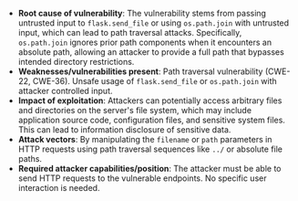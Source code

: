 - **Root cause of vulnerability**: The vulnerability stems from passing untrusted input to `flask.send_file` or using `os.path.join` with untrusted input, which can lead to path traversal attacks. Specifically, `os.path.join` ignores prior path components when it encounters an absolute path, allowing an attacker to provide a full path that bypasses intended directory restrictions.
- **Weaknesses/vulnerabilities present**: Path traversal vulnerability (CWE-22, CWE-36). Unsafe usage of `flask.send_file` or `os.path.join` with attacker controlled input.
- **Impact of exploitation**: Attackers can potentially access arbitrary files and directories on the server's file system, which may include application source code, configuration files, and sensitive system files. This can lead to information disclosure of sensitive data.
- **Attack vectors**: By manipulating the `filename` or `path` parameters in HTTP requests using path traversal sequences like `../` or absolute file paths.
- **Required attacker capabilities/position**: The attacker must be able to send HTTP requests to the vulnerable endpoints. No specific user interaction is needed.
